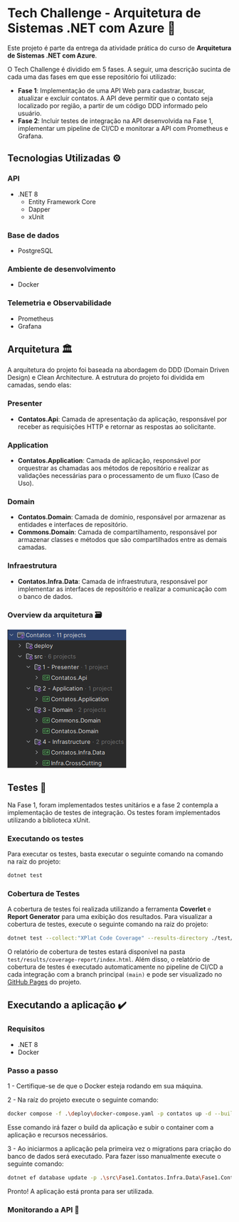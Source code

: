 # Tech Challenge - Arquitetura de Sistemas .NET com Azure 🚀
Este projeto é parte da entrega da atividade prática do curso de **Arquitetura de Sistemas .NET com Azure**.

O Tech Challenge é dividido em 5 fases. A seguir, uma descrição sucinta de cada uma das fases em que esse repositório foi utilizado:

- **Fase 1**: Implementação de uma API Web para cadastrar, buscar, atualizar e excluir contatos. A API deve permitir que o contato seja localizado por região, a partir de um código DDD informado pelo usuário.
- **Fase 2**: Incluir testes de integração na API desenvolvida na Fase 1, implementar um pipeline de CI/CD e monitorar a API com Prometheus e Grafana.

## Tecnologias Utilizadas ⚙️

### API
- .NET 8
  - Entity Framework Core
  - Dapper
  - xUnit
### Base de dados
- PostgreSQL

### Ambiente de desenvolvimento
- Docker

### Telemetria e Observabilidade
- Prometheus
- Grafana

## Arquitetura 🏛️
A arquitetura do projeto foi baseada na abordagem do DDD (Domain Driven Design) e Clean Architecture. A estrutura do projeto foi dividida em camadas, sendo elas:

### Presenter 
- **Contatos.Api**: Camada de apresentação da aplicação, responsável por receber as requisições HTTP e retornar as respostas ao solicitante.

### Application 
- **Contatos.Application**: Camada de aplicação, responsável por orquestrar as chamadas aos métodos de repositório e realizar as validações necessárias para o processamento de um fluxo (Caso de Uso).

### Domain 
- **Contatos.Domain**: Camada de domínio, responsável por armazenar as entidades e interfaces de repositório.
- **Commons.Domain**: Camada de compartilhamento, responsável por armazenar classes e métodos que são compartilhados entre as demais camadas.

### Infraestrutura
- **Contatos.Infra.Data**: Camada de infraestrutura, responsável por implementar as interfaces de repositório e realizar a comunicação com o banco de dados.

### Overview da arquitetura 🗃️

![assets/solution.png](assets/solution.png)

## Testes 🧪
Na Fase 1, foram implementados testes unitários e a fase 2 contempla a implementação de testes de integração.
Os testes foram implementados utilizando a biblioteca xUnit. 
### Executando os testes
Para executar os testes, basta executar o seguinte comando na comando na raiz do projeto:
```bash
dotnet test
```
### Cobertura de Testes
A cobertura de testes foi realizada utilizando a ferramenta **Coverlet** e **Report Generator** para uma exibição dos resultados. 
Para visualizar a cobertura de testes, execute o seguinte comando na raiz do projeto:
```bash
dotnet test --collect:"XPlat Code Coverage" --results-directory ./test/results/coverlet/ && reportgenerator -reports:test/results/coverlet/**/coverage.cobertura.xml -targetdir:test/results/coverage-report -reporttypes:Html
```
O relatório de cobertura de testes estará disponível na pasta `test/results/coverage-report/index.html`.
Além disso, o relatório de cobertura de testes é executado automaticamente no pipeline de CI/CD a cada integração com a branch principal `(main)` e pode ser visualizado no [GitHub Pages](https://pedrobarao.github.io/fiap.5nett.contatos/) do projeto.

## Executando a aplicação ✔️

### Requisitos
- .NET 8
- Docker

### Passo a passo

1 - Certifique-se de que o Docker esteja rodando em sua máquina.

2 - Na raíz do projeto execute o seguinte comando:
```bash
docker compose -f .\deploy\docker-compose.yaml -p contatos up -d --build
```
Esse comando irá fazer o build da aplicação e subir o container com a aplicação e recursos necessários.

3 - Ao iniciarmos a aplicação pela primeira vez o migrations para criação do banco de dados será executado. Para fazer isso manualmente execute o seguinte comando:
```bash
dotnet ef database update -p .\src\Fase1.Contatos.Infra.Data\Fase1.Contatos.Infra.Data.csproj -s .\src\Fase1.Contatos.Api\Fase1.Contatos.Api.csproj -c ContatoDbContext
```
Pronto! A aplicação está pronta para ser utilizada.

### Monitorando a API 🔎

